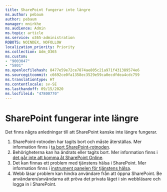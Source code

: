 ```yaml
---
title: SharePoint fungerar inte längre
ms.author: pebaum
author: pebaum
manager: mnirkhe
ms.audience: Admin
ms.topic: article
ms.service: o365-administration
ROBOTS: NOINDEX, NOFOLLOW
localization_priority: Priority
ms.collection: Adm_O365
ms.custom:
- "9003047"
- "5801"
ms.openlocfilehash: 8477e59e72ce7874ae805c21a971f431389574e6
ms.sourcegitcommit: c6692ce0fa1358ec3529e59ca0ecdfdea4cdc759
ms.translationtype: HT
ms.contentlocale: sv-SE
ms.lasthandoff: 09/15/2020
ms.locfileid: "47800770"
---
```

# <a name="sharepoint-is-no-longer-working"></a>SharePoint fungerar inte längre

Det finns några anledningar till att SharePoint kanske inte längre fungerar.

1. SharePoint-rotnoden har tagits bort och måste återställas. Mer information finns i [ta bort SharePoint-rotnoden](https://docs.microsoft.com/sharepoint/troubleshoot/sites/url-that-resides-under-root-site-collection-is-broken).
2. Behörigheterna kan ha ändrats eller tagits bort. Mer information finns i [det går inte att komma åt SharePoint Online](https://docs.microsoft.com/sharepoint/troubleshoot/sharing-and-permissions/sharepoint-online-inaccessible).
3. Det kan finnas ett problem med tjänstens hälsa i SharePoint. Mer information finns i [instrument panelen för tjänstens hälsa](https://admin.microsoft.com/AdminPortal/Home#/servicehealth).
4. Webb läsar problem kan hindra användare från att öppna SharePoint. Be användaren/användarna att pröva det privata läget i sin webbläsare och logga in i SharePoint.
